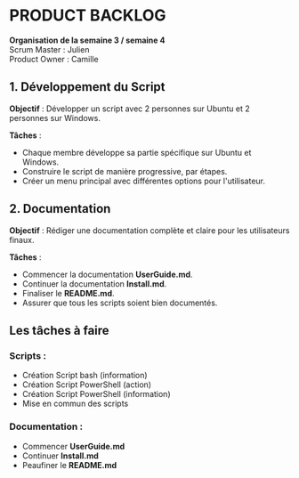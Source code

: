 # PRODUCT BACKLOG

**Organisation de la semaine 3 / semaine 4**  
Scrum Master : Julien  
Product Owner : Camille  

## 1. Développement du Script  
**Objectif** : Développer un script avec 2 personnes sur Ubuntu et 2 personnes sur Windows.  

**Tâches** :  
- Chaque membre développe sa partie spécifique sur Ubuntu et Windows.  
- Construire le script de manière progressive, par étapes.  
- Créer un menu principal avec différentes options pour l'utilisateur.

## 2. Documentation  
**Objectif** : Rédiger une documentation complète et claire pour les utilisateurs finaux.  

**Tâches** :  
- Commencer la documentation **UserGuide.md**.  
- Continuer la documentation **Install.md**.  
- Finaliser le **README.md**.  
- Assurer que tous les scripts soient bien documentés.  

## Les tâches à faire

### Scripts :  
- Création Script bash (information)  
- Création Script PowerShell (action)  
- Création Script PowerShell (information)  
- Mise en commun des scripts  

### Documentation :  
- Commencer **UserGuide.md**  
- Continuer **Install.md**  
- Peaufiner le **README.md**  
